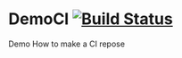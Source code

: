 # DemoCI [![Build Status](https://travis-ci.org/hckhanh/DemoCI.svg?branch=master)](https://travis-ci.org/hckhanh/DemoCI)
Demo How to make a CI repose

